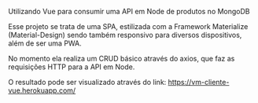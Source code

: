 Utilizando Vue para consumir uma API em Node de produtos no MongoDB

Esse projeto se trata de uma SPA, estilizada com a Framework Materialize (Material-Design) sendo também responsivo para diversos dispositivos, além de ser uma PWA.

No momento ela realiza um CRUD básico através do axios, que faz as requisições HTTP para a API em Node.

O resultado pode ser visualizado através do link: https://vm-cliente-vue.herokuapp.com/



